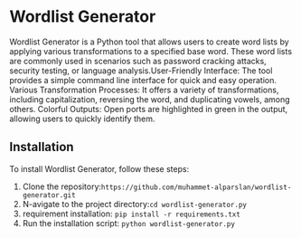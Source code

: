 # Wordlist Generator
Wordlist Generator is a Python tool that allows users to create word lists by applying various transformations to a specified base word. These word lists are commonly used in scenarios such as password cracking attacks, security testing, or language analysis.User-Friendly Interface: The tool provides a simple command line interface for quick and easy operation.
 Various Transformation Processes: It offers a variety of transformations, including capitalization, reversing the word, and duplicating vowels, among others. Colorful Outputs: Open ports are highlighted in green in the output, allowing users to quickly identify them.


## Installation
To install Wordlist Generator, follow these steps:
1. Clone the repository:`https://github.com/muhammet-alparslan/wordlist-generator.git`
2. N-avigate to the project directory:`cd wordlist-generator.py`
3. requirement installation: `pip install -r requirements.txt`
4. Run the installation script: `python wordlist-generator.py`
